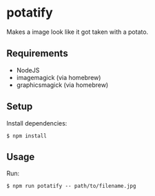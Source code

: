# potatify

Makes a image look like it got taken with a potato.

## Requirements

+ NodeJS
+ imagemagick (via homebrew)
+ graphicsmagick (via homebrew)

## Setup

Install dependencies:

```
$ npm install
```

## Usage

Run:

```
$ npm run potatify -- path/to/filename.jpg
```
